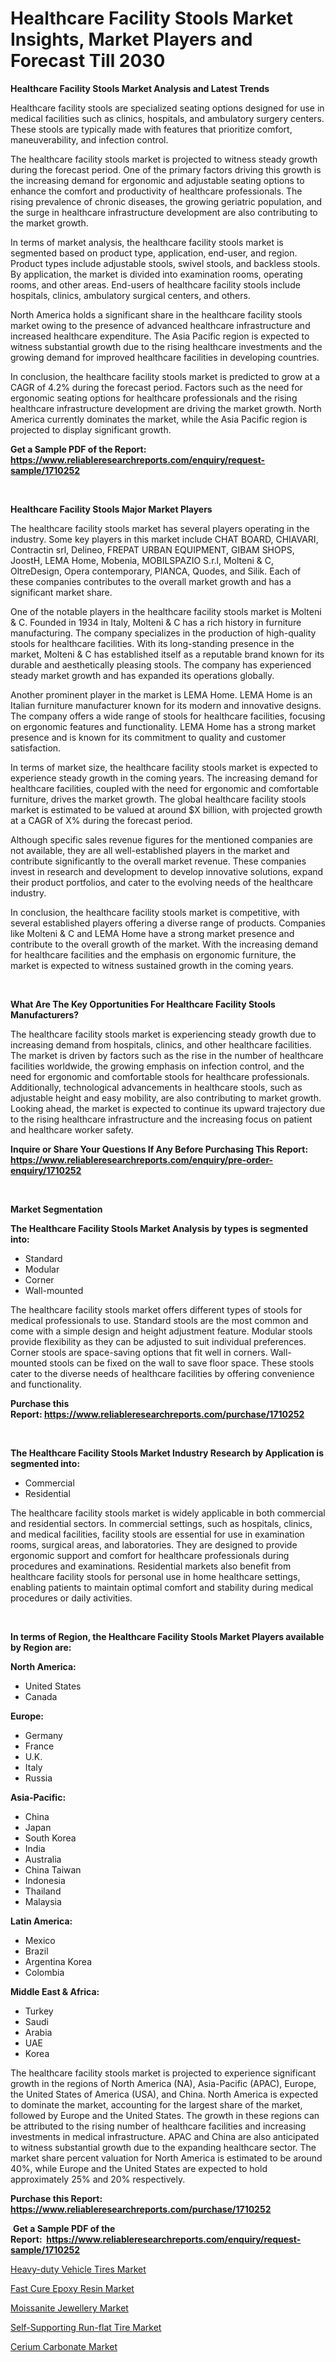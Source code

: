 <p><h1>Healthcare Facility Stools Market Insights, Market Players and Forecast Till 2030</h1></p><p><strong>Healthcare Facility Stools Market Analysis and Latest Trends</strong></p>
<p><p>Healthcare facility stools are specialized seating options designed for use in medical facilities such as clinics, hospitals, and ambulatory surgery centers. These stools are typically made with features that prioritize comfort, maneuverability, and infection control.</p><p>The healthcare facility stools market is projected to witness steady growth during the forecast period. One of the primary factors driving this growth is the increasing demand for ergonomic and adjustable seating options to enhance the comfort and productivity of healthcare professionals. The rising prevalence of chronic diseases, the growing geriatric population, and the surge in healthcare infrastructure development are also contributing to the market growth.</p><p>In terms of market analysis, the healthcare facility stools market is segmented based on product type, application, end-user, and region. Product types include adjustable stools, swivel stools, and backless stools. By application, the market is divided into examination rooms, operating rooms, and other areas. End-users of healthcare facility stools include hospitals, clinics, ambulatory surgical centers, and others.</p><p>North America holds a significant share in the healthcare facility stools market owing to the presence of advanced healthcare infrastructure and increased healthcare expenditure. The Asia Pacific region is expected to witness substantial growth due to the rising healthcare investments and the growing demand for improved healthcare facilities in developing countries.</p><p>In conclusion, the healthcare facility stools market is predicted to grow at a CAGR of 4.2% during the forecast period. Factors such as the need for ergonomic seating options for healthcare professionals and the rising healthcare infrastructure development are driving the market growth. North America currently dominates the market, while the Asia Pacific region is projected to display significant growth.</p></p>
<p><strong>Get a Sample PDF of the Report:&nbsp; <a href="https://www.reliableresearchreports.com/enquiry/request-sample/1710252">https://www.reliableresearchreports.com/enquiry/request-sample/1710252</a></strong></p>
<p>&nbsp;</p>
<p><strong>Healthcare Facility Stools Major Market Players</strong></p>
<p><p>The healthcare facility stools market has several players operating in the industry. Some key players in this market include CHAT BOARD, CHIAVARI, Contractin srl, Delineo, FREPAT URBAN EQUIPMENT, GIBAM SHOPS, JoostH, LEMA Home, Mobenia, MOBILSPAZIO S.r.l, Molteni & C, OltreDesign, Opera contemporary, PIANCA, Quodes, and Silik. Each of these companies contributes to the overall market growth and has a significant market share.</p><p>One of the notable players in the healthcare facility stools market is Molteni & C. Founded in 1934 in Italy, Molteni & C has a rich history in furniture manufacturing. The company specializes in the production of high-quality stools for healthcare facilities. With its long-standing presence in the market, Molteni & C has established itself as a reputable brand known for its durable and aesthetically pleasing stools. The company has experienced steady market growth and has expanded its operations globally.</p><p>Another prominent player in the market is LEMA Home. LEMA Home is an Italian furniture manufacturer known for its modern and innovative designs. The company offers a wide range of stools for healthcare facilities, focusing on ergonomic features and functionality. LEMA Home has a strong market presence and is known for its commitment to quality and customer satisfaction.</p><p>In terms of market size, the healthcare facility stools market is expected to experience steady growth in the coming years. The increasing demand for healthcare facilities, coupled with the need for ergonomic and comfortable furniture, drives the market growth. The global healthcare facility stools market is estimated to be valued at around $X billion, with projected growth at a CAGR of X% during the forecast period.</p><p>Although specific sales revenue figures for the mentioned companies are not available, they are all well-established players in the market and contribute significantly to the overall market revenue. These companies invest in research and development to develop innovative solutions, expand their product portfolios, and cater to the evolving needs of the healthcare industry.</p><p>In conclusion, the healthcare facility stools market is competitive, with several established players offering a diverse range of products. Companies like Molteni & C and LEMA Home have a strong market presence and contribute to the overall growth of the market. With the increasing demand for healthcare facilities and the emphasis on ergonomic furniture, the market is expected to witness sustained growth in the coming years.</p></p>
<p>&nbsp;</p>
<p><strong>What Are The Key Opportunities For Healthcare Facility Stools Manufacturers?</strong></p>
<p><p>The healthcare facility stools market is experiencing steady growth due to increasing demand from hospitals, clinics, and other healthcare facilities. The market is driven by factors such as the rise in the number of healthcare facilities worldwide, the growing emphasis on infection control, and the need for ergonomic and comfortable stools for healthcare professionals. Additionally, technological advancements in healthcare stools, such as adjustable height and easy mobility, are also contributing to market growth. Looking ahead, the market is expected to continue its upward trajectory due to the rising healthcare infrastructure and the increasing focus on patient and healthcare worker safety.</p></p>
<p><strong>Inquire or Share Your Questions If Any Before Purchasing This Report: <a href="https://www.reliableresearchreports.com/enquiry/pre-order-enquiry/1710252">https://www.reliableresearchreports.com/enquiry/pre-order-enquiry/1710252</a></strong></p>
<p>&nbsp;</p>
<p><strong>Market Segmentation</strong></p>
<p><strong>The Healthcare Facility Stools Market Analysis by types is segmented into:</strong></p>
<p><ul><li>Standard</li><li>Modular</li><li>Corner</li><li>Wall-mounted</li></ul></p>
<p><p>The healthcare facility stools market offers different types of stools for medical professionals to use. Standard stools are the most common and come with a simple design and height adjustment feature. Modular stools provide flexibility as they can be adjusted to suit individual preferences. Corner stools are space-saving options that fit well in corners. Wall-mounted stools can be fixed on the wall to save floor space. These stools cater to the diverse needs of healthcare facilities by offering convenience and functionality.</p></p>
<p><strong>Purchase this Report:&nbsp;<a href="https://www.reliableresearchreports.com/purchase/1710252">https://www.reliableresearchreports.com/purchase/1710252</a></strong></p>
<p>&nbsp;</p>
<p><strong>The Healthcare Facility Stools Market Industry Research by Application is segmented into:</strong></p>
<p><ul><li>Commercial</li><li>Residential</li></ul></p>
<p><p>The healthcare facility stools market is widely applicable in both commercial and residential sectors. In commercial settings, such as hospitals, clinics, and medical facilities, facility stools are essential for use in examination rooms, surgical areas, and laboratories. They are designed to provide ergonomic support and comfort for healthcare professionals during procedures and examinations. Residential markets also benefit from healthcare facility stools for personal use in home healthcare settings, enabling patients to maintain optimal comfort and stability during medical procedures or daily activities.</p></p>
<p>&nbsp;</p>
<p><strong>In terms of Region, the Healthcare Facility Stools Market Players available by Region are:</strong></p>
<p>
    <p> <strong> North America: </strong>
        <ul>
            <li>United States</li>
            <li>Canada</li>
        </ul>
        </p> 
    <p> <strong> Europe: </strong>
        <ul>
            <li>Germany</li>
            <li>France</li>
            <li>U.K.</li>
            <li>Italy</li>
            <li>Russia</li>
        </ul>
        </p> 
    <p> <strong> Asia-Pacific: </strong>
        <ul>
            <li>China</li>
            <li>Japan</li>
            <li>South Korea</li>
            <li>India</li>
            <li>Australia</li>
            <li>China Taiwan</li>
            <li>Indonesia</li>
            <li>Thailand</li>
            <li>Malaysia</li>
        </ul>
        </p> 
    <p> <strong> Latin America: </strong>
        <ul>
            <li>Mexico</li>
            <li>Brazil</li>
            <li>Argentina Korea</li>
            <li>Colombia</li>
        </ul>
        </p> 
    <p> <strong> Middle East & Africa: </strong>
        <ul>
            <li>Turkey</li>
            <li>Saudi</li>
            <li>Arabia</li>
            <li>UAE</li>
            <li>Korea</li>
        </ul>
    </p>
    </p>
<p><p>The healthcare facility stools market is projected to experience significant growth in the regions of North America (NA), Asia-Pacific (APAC), Europe, the United States of America (USA), and China. North America is expected to dominate the market, accounting for the largest share of the market, followed by Europe and the United States. The growth in these regions can be attributed to the rising number of healthcare facilities and increasing investments in medical infrastructure. APAC and China are also anticipated to witness substantial growth due to the expanding healthcare sector. The market share percent valuation for North America is estimated to be around 40%, while Europe and the United States are expected to hold approximately 25% and 20% respectively.</p></p>
<p><strong>Purchase this Report: <a href="https://www.reliableresearchreports.com/purchase/1710252">https://www.reliableresearchreports.com/purchase/1710252</a></strong></p>
<p>&nbsp;<strong>Get a Sample PDF of the Report:&nbsp;&nbsp;<a href="https://www.reliableresearchreports.com/enquiry/request-sample/1710252">https://www.reliableresearchreports.com/enquiry/request-sample/1710252</a></strong></p>
<p><strong></strong></p>
<p><p><a href="https://medium.com/@rossiezieme2023/heavy-duty-vehicle-tires-market-the-key-to-successful-business-strategy-forecast-till-2030-1dfcd2e9aa41">Heavy-duty Vehicle Tires Market</a></p><p><a href="https://www.linkedin.com/pulse/fast-cure-epoxy-resin-market-share-amp-new-trends-analysis-0v9ac/">Fast Cure Epoxy Resin Market</a></p><p><a href="https://github.com/NorbertYates/Market-Research-Report-List-2/blob/main/moissanite-jewellery-market.md">Moissanite Jewellery Market</a></p><p><a href="https://medium.com/@giannicrona/decoding-self-supporting-run-flat-tire-market-metrics-market-share-trends-and-growth-patterns-11c08d9eed6d">Self-Supporting Run-flat Tire Market</a></p><p><a href="https://www.linkedin.com/pulse/cerium-carbonate-market-insights-players-forecast-till-pqpuc/">Cerium Carbonate Market</a></p></p>
